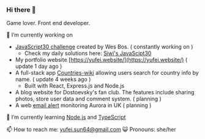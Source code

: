 ### Hi there 👋 
  Game lover.
  Front end developer.
  
🔭 I’m currently working on
- [JavaScript30 challenge](https://javascript30.com/) created by Wes Bos. ( constantly working on )
  - Check my daily solutions here: [Siwi's JavaScipt30](https://github.com/Siwi0w0/JavaScript30)
- My portfolio website [https://yufei.website/](https://yufei.website/) ( update 1 day ago )
- A full-stack app [Countries-wiki](https://github.com/Siwi0w0/countries-wiki) allowing users search for country info by name. ( update 4 weeks ago )
  - Built with React, Express.js and Node.js
- A blog website for Dostoevsky's fan club. The features include sharing photos, store user data and comment system. ( planning )
- A web [email alert](https://github.com/Siwi0w0/aurora-alert) monitoring Aurora in UK ( planning )

🌱 I’m currently learning [Node.js](https://nodejs.org/en/docs) and [TypeScript](typescript-tutorial)

📫 How to reach me: yufei.sun64@gmail.com
😺 Pronouns: she/her
  
<!-- 👯 I’m looking to collaborate on ...
-!>


